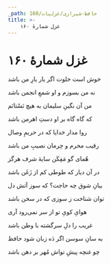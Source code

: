 ```yaml
---
_path: حافظ-شیرازی/غزلیات/160
title: >-
    غزل شمارهٔ ۱۶۰
---
```

# غزل شمارهٔ ۱۶۰

<div class="b" id="bn1"><div class="m1"><p>خوش است خلوت اگر یار یارِ من باشد</p></div>
<div class="m2"><p>نه من بسوزم و او شمعِ انجمن باشد</p></div></div>
<div class="b" id="bn2"><div class="m1"><p>من آن نگینِ سلیمان به هیچ نَسْتانَم</p></div>
<div class="m2"><p>که گاه گاه بر او دستِ اهرمن باشد</p></div></div>
<div class="b" id="bn3"><div class="m1"><p>روا مدار خدایا که در حریمِ وصال</p></div>
<div class="m2"><p>رقیب محرم و حِرمان نصیبِ من باشد</p></div></div>
<div class="b" id="bn4"><div class="m1"><p>هُمای گو مَفِکَن سایهٔ شرف هرگز</p></div>
<div class="m2"><p>در آن دیار که طوطی کم از زَغَن باشد</p></div></div>
<div class="b" id="bn5"><div class="m1"><p>بیانِ شوق چه حاجت؟ که سوز آتش دل</p></div>
<div class="m2"><p>توان شناخت ز سوزی که در سخن باشد</p></div></div>
<div class="b" id="bn6"><div class="m1"><p>هوایِ کویِ تو از سر نمی‌رود آری</p></div>
<div class="m2"><p>غریب را دلِ سرگشته با وطن باشد</p></div></div>
<div class="b" id="bn7"><div class="m1"><p>به سانِ سوسن اگر دَه زبان شود حافظ</p></div>
<div class="m2"><p>چو غنچه پیشِ تواش مُهر بر دهن باشد</p></div></div>
